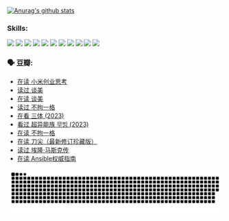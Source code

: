 
[![Anurag's github stats](https://github-readme-stats.vercel.app/api?username=w940853815)](https://github.com/anuraghazra/github-readme-stats)

### Skills:

<code><img height="32" src="https://cdn.jsdelivr.net/npm/simple-icons@v5/icons/python.svg"></code>
<code><img height="32" src="https://cdn.jsdelivr.net/npm/simple-icons@v5/icons/javascript.svg"></code>
<code><img height="32" src="https://cdn.jsdelivr.net/npm/simple-icons@v5/icons/django.svg"></code>
<code><img height="32" src="https://cdn.jsdelivr.net/npm/simple-icons@v5/icons/flask.svg"></code>
<code><img height="32" src="https://cdn.jsdelivr.net/npm/simple-icons@v5/icons/vuetify.svg"></code>
<code><img height="32" src="https://cdn.jsdelivr.net/npm/simple-icons@v5/icons/git.svg"></code>
<code><img height="32" src="https://cdn.jsdelivr.net/npm/simple-icons@v5/icons/docker.svg"></code>
<code><img height="32" src="https://cdn.jsdelivr.net/npm/simple-icons@v5/icons/postgresql.svg"></code>
<code><img height="32" src="https://cdn.jsdelivr.net/npm/simple-icons@v5/icons/elasticsearch.svg"></code>
<code><img height="32" src="https://cdn.jsdelivr.net/npm/simple-icons@v5/icons/macos.svg"></code>
<code><img height="32" src="https://cdn.jsdelivr.net/npm/simple-icons@v5/icons/linux.svg"></code>

### 🗣 豆瓣:

<!-- DOUBAN-ACTIVITIES:START -->
- [在读 小米创业思考](https://www.douban.com/people/136069238/status/4572047905/?_i=12499095)
- [读过 谈美](https://www.douban.com/people/136069238/status/4572047629/?_i=12499095)
- [在读 谈美](https://www.douban.com/people/136069238/status/4560861771/?_i=12499095)
- [读过 不拘一格](https://www.douban.com/people/136069238/status/4560861445/?_i=12499095)
- [在看 三体‎ (2023)](https://www.douban.com/people/136069238/status/4558185093/?_i=12499095)
- [看过 超异能族 무빙‎ (2023)](https://www.douban.com/people/136069238/status/4556824186/?_i=12499095)
- [在读 不拘一格](https://www.douban.com/people/136069238/status/4541712161/?_i=12499095)
- [在读 刀尖（最新修订珍藏版）](https://www.douban.com/people/136069238/status/4541711339/?_i=12499095)
- [读过 埃隆·马斯克传](https://www.douban.com/people/136069238/status/4541710351/?_i=12499095)
- [在读 Ansible权威指南](https://www.douban.com/people/136069238/status/4539151450/?_i=12499095)
<!-- DOUBAN-ACTIVITIES:END -->


![Snake animation](https://raw.githubusercontent.com/w940853815/w940853815/output/github-contribution-grid-snake.svg)

<!--
**w940853815/w940853815** is a ✨ _special_ ✨ repository because its `README.md` (this file) appears on your GitHub profile.

Here are some ideas to get you started:

- 🔭 I’m currently working on ...
- 🌱 I’m currently learning ...
- 👯 I’m looking to collaborate on ...
- 🤔 I’m looking for help with ...
- 💬 Ask me about ...
- 📫 How to reach me: ...
- 😄 Pronouns: ...
- ⚡ Fun fact: ...
-->
